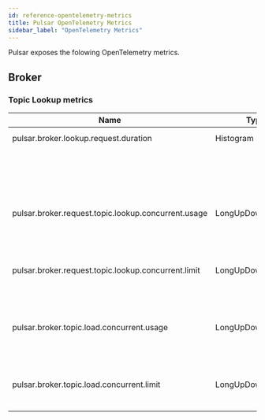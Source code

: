 ```yaml
---
id: reference-opentelemetry-metrics
title: Pulsar OpenTelemetry Metrics
sidebar_label: "OpenTelemetry Metrics"
---
```


Pulsar exposes the folowing OpenTelemetry metrics.

## Broker

### Topic Lookup metrics

| Name                                                | Type              | Unit          | Attributes                        | Description                                                                                                                                                             |
|-----------------------------------------------------|-------------------|---------------|-----------------------------------|-------------------------------------------------------------------------------------------------------------------------------------------------------------------------|
| pulsar.broker.lookup.request.duration               | Histogram         | `second`      |                                   | The duration of topic lookup requests (either binary or HTTP)                                                                                                           |
|                                                     |                   |               | `pulsar.lookup.response=failure`  |                                                                                                                                                                         |
|                                                     |                   |               | `pulsar.lookup.response=broker`   |                                                                                                                                                                         |
|                                                     |                   |               | `pulsar.lookup.response=redirect` |                                                                                                                                                                         |
| pulsar.broker.request.topic.lookup.concurrent.usage | LongUpDownCounter | `{operation}` |                                   | The number of pending lookup operations in the broker. When it reaches threshold "maxConcurrentLookupRequest" defined in broker.conf, new requests are rejected.        |
| pulsar.broker.request.topic.lookup.concurrent.limit | LongUpDownCounter | `{operation}` |                                   | The maximum number of pending lookup operations in the broker. Equal to "maxConcurrentLookupRequest" defined in broker.conf.                                            |
| pulsar.broker.topic.load.concurrent.usage           | LongUpDownCounter | `{operation}` |                                   | The number of pending topic load operations in the broker. When it reaches threshold "maxConcurrentTopicLoadRequest" defined in broker.conf, new requests are rejected. |
| pulsar.broker.topic.load.concurrent.limit           | LongUpDownCounter | `{operation}` |                                   | The maximum number of pending topic load operations in the broker. Equal to "maxConcurrentTopicLoadRequest" defined in broker.conf.                                     |
